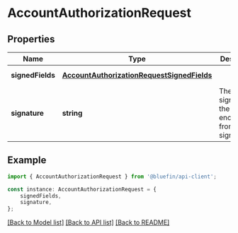 # AccountAuthorizationRequest


## Properties

Name | Type | Description | Notes
------------ | ------------- | ------------- | -------------
**signedFields** | [**AccountAuthorizationRequestSignedFields**](AccountAuthorizationRequestSignedFields.md) |  | [default to undefined]
**signature** | **string** | The signature of the request, encoded from the signedFields | [default to undefined]

## Example

```typescript
import { AccountAuthorizationRequest } from '@bluefin/api-client';

const instance: AccountAuthorizationRequest = {
    signedFields,
    signature,
};
```

[[Back to Model list]](../README.md#documentation-for-models) [[Back to API list]](../README.md#documentation-for-api-endpoints) [[Back to README]](../README.md)
